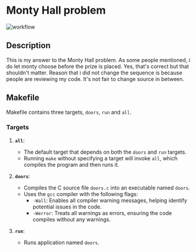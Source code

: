 # Monty Hall problem

![workflow](https://github.com/GerbenAaltink/monty-hall-problem/actions/workflows/c-cpp.yml/badge.svg)

## Description 
This is my answer to the Monty Hall problem. As some people mentioned, i do let monty choose before the prize is placed. Yes, that's correct but that shouldn't matter. Reason that i did not change the sequence is because people are reviewing my code. It's not fair to change source in between.

## Makefile

Makefile contains three targets, `doors`, `run` and `all`.

### Targets

1. **`all`**:
   - The default target that depends on both the `doors` and `run` targets.
   - Running `make` without specifying a target will invoke `all`, which compiles the program and then runs it.

2. **`doors`**:
   - Compiles the C source file `doors.c` into an executable named `doors`.
   - Uses the `gcc` compiler with the following flags:
     - `-Wall`: Enables all compiler warning messages, helping identify potential issues in the code.
     - `-Werror`: Treats all warnings as errors, ensuring the code compiles without any warnings.

3. **`run`**:
   - Runs application named `doors`.
   